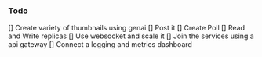 ### Todo
[] Create variety of thumbnails using genai
[] Post it 
[] Create Poll
[] Read and Write replicas
[] Use websocket and scale it
[] Join the services using a api gateway
[] Connect a logging and metrics dashboard
